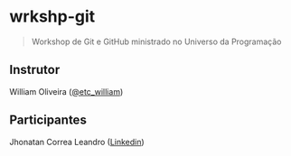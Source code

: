# wrkshp-git

> Workshop de Git e GitHub ministrado no Universo da Programação

## Instrutor

William Oliveira ([@etc_william](https://twitter.com/etc_william))

## Participantes

Jhonatan Correa Leandro ([Linkedin](https://www.linkedin.com/in/jhonatancorrealeandro/))
